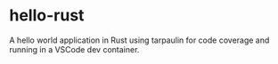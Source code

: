 # hello-rust

A hello world application in Rust using tarpaulin for code coverage and running in a VSCode dev container.
